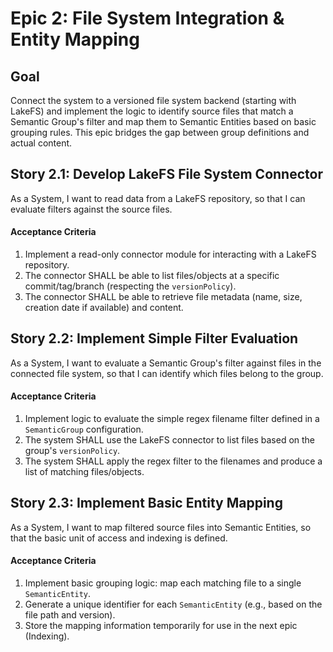# Epic 2: File System Integration & Entity Mapping

## Goal

Connect the system to a versioned file system backend (starting with LakeFS) and implement the logic to identify source files that match a Semantic Group's filter and map them to Semantic Entities based on basic grouping rules. This epic bridges the gap between group definitions and actual content.

## Story 2.1: Develop LakeFS File System Connector

As a System,
I want to read data from a LakeFS repository,
so that I can evaluate filters against the source files.

#### Acceptance Criteria

1.  Implement a read-only connector module for interacting with a LakeFS repository.
2.  The connector SHALL be able to list files/objects at a specific commit/tag/branch (respecting the `versionPolicy`).
3.  The connector SHALL be able to retrieve file metadata (name, size, creation date if available) and content.

## Story 2.2: Implement Simple Filter Evaluation

As a System,
I want to evaluate a Semantic Group's filter against files in the connected file system,
so that I can identify which files belong to the group.

#### Acceptance Criteria

1.  Implement logic to evaluate the simple regex filename filter defined in a `SemanticGroup` configuration.
2.  The system SHALL use the LakeFS connector to list files based on the group's `versionPolicy`.
3.  The system SHALL apply the regex filter to the filenames and produce a list of matching files/objects.

## Story 2.3: Implement Basic Entity Mapping

As a System,
I want to map filtered source files into Semantic Entities,
so that the basic unit of access and indexing is defined.

#### Acceptance Criteria

1.  Implement basic grouping logic: map each matching file to a single `SemanticEntity`.
2.  Generate a unique identifier for each `SemanticEntity` (e.g., based on the file path and version).
3.  Store the mapping information temporarily for use in the next epic (Indexing).
